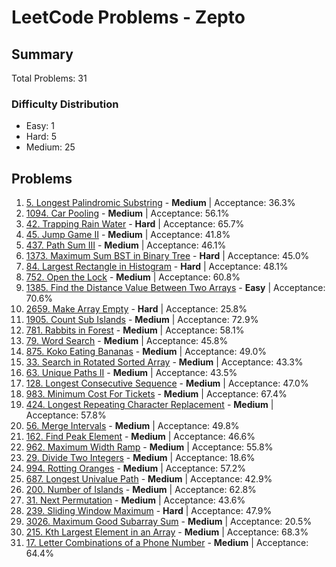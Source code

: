 # LeetCode Problems - Zepto

## Summary
Total Problems: 31

### Difficulty Distribution

- Easy: 1
- Hard: 5
- Medium: 25

## Problems

1. [5. Longest Palindromic Substring](https://leetcode.com/problems/longest-palindromic-substring/) - **Medium** | Acceptance: 36.3%
2. [1094. Car Pooling](https://leetcode.com/problems/car-pooling/) - **Medium** | Acceptance: 56.1%
3. [42. Trapping Rain Water](https://leetcode.com/problems/trapping-rain-water/) - **Hard** | Acceptance: 65.7%
4. [45. Jump Game II](https://leetcode.com/problems/jump-game-ii/) - **Medium** | Acceptance: 41.8%
5. [437. Path Sum III](https://leetcode.com/problems/path-sum-iii/) - **Medium** | Acceptance: 46.1%
6. [1373. Maximum Sum BST in Binary Tree](https://leetcode.com/problems/maximum-sum-bst-in-binary-tree/) - **Hard** | Acceptance: 45.0%
7. [84. Largest Rectangle in Histogram](https://leetcode.com/problems/largest-rectangle-in-histogram/) - **Hard** | Acceptance: 48.1%
8. [752. Open the Lock](https://leetcode.com/problems/open-the-lock/) - **Medium** | Acceptance: 60.8%
9. [1385. Find the Distance Value Between Two Arrays](https://leetcode.com/problems/find-the-distance-value-between-two-arrays/) - **Easy** | Acceptance: 70.6%
10. [2659. Make Array Empty](https://leetcode.com/problems/make-array-empty/) - **Hard** | Acceptance: 25.8%
11. [1905. Count Sub Islands](https://leetcode.com/problems/count-sub-islands/) - **Medium** | Acceptance: 72.9%
12. [781. Rabbits in Forest](https://leetcode.com/problems/rabbits-in-forest/) - **Medium** | Acceptance: 58.1%
13. [79. Word Search](https://leetcode.com/problems/word-search/) - **Medium** | Acceptance: 45.8%
14. [875. Koko Eating Bananas](https://leetcode.com/problems/koko-eating-bananas/) - **Medium** | Acceptance: 49.0%
15. [33. Search in Rotated Sorted Array](https://leetcode.com/problems/search-in-rotated-sorted-array/) - **Medium** | Acceptance: 43.3%
16. [63. Unique Paths II](https://leetcode.com/problems/unique-paths-ii/) - **Medium** | Acceptance: 43.5%
17. [128. Longest Consecutive Sequence](https://leetcode.com/problems/longest-consecutive-sequence/) - **Medium** | Acceptance: 47.0%
18. [983. Minimum Cost For Tickets](https://leetcode.com/problems/minimum-cost-for-tickets/) - **Medium** | Acceptance: 67.4%
19. [424. Longest Repeating Character Replacement](https://leetcode.com/problems/longest-repeating-character-replacement/) - **Medium** | Acceptance: 57.8%
20. [56. Merge Intervals](https://leetcode.com/problems/merge-intervals/) - **Medium** | Acceptance: 49.8%
21. [162. Find Peak Element](https://leetcode.com/problems/find-peak-element/) - **Medium** | Acceptance: 46.6%
22. [962. Maximum Width Ramp](https://leetcode.com/problems/maximum-width-ramp/) - **Medium** | Acceptance: 55.8%
23. [29. Divide Two Integers](https://leetcode.com/problems/divide-two-integers/) - **Medium** | Acceptance: 18.6%
24. [994. Rotting Oranges](https://leetcode.com/problems/rotting-oranges/) - **Medium** | Acceptance: 57.2%
25. [687. Longest Univalue Path](https://leetcode.com/problems/longest-univalue-path/) - **Medium** | Acceptance: 42.9%
26. [200. Number of Islands](https://leetcode.com/problems/number-of-islands/) - **Medium** | Acceptance: 62.8%
27. [31. Next Permutation](https://leetcode.com/problems/next-permutation/) - **Medium** | Acceptance: 43.6%
28. [239. Sliding Window Maximum](https://leetcode.com/problems/sliding-window-maximum/) - **Hard** | Acceptance: 47.9%
29. [3026. Maximum Good Subarray Sum](https://leetcode.com/problems/maximum-good-subarray-sum/) - **Medium** | Acceptance: 20.5%
30. [215. Kth Largest Element in an Array](https://leetcode.com/problems/kth-largest-element-in-an-array/) - **Medium** | Acceptance: 68.3%
31. [17. Letter Combinations of a Phone Number](https://leetcode.com/problems/letter-combinations-of-a-phone-number/) - **Medium** | Acceptance: 64.4%